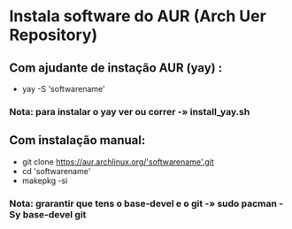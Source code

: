 # Instala software do AUR (Arch Uer Repository)

## Com ajudante de instação AUR (yay) :

- yay -S 'softwarename'

### Nota: para instalar o yay ver ou correr -» install_yay.sh

## Com instalação manual:

- git clone https://aur.archlinux.org/'softwarename'.git
- cd 'softwarename'
- makepkg -si

### Nota: grarantir que tens o base-devel e o git -» sudo pacman -Sy base-devel git
